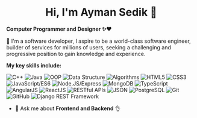 <h1 align="center">Hi, I'm Ayman Sedik 👋</h1>

**Computer Programmer and Designer ✨❤️**
<p>📌 I'm a software developer, I aspire to be a world-class software engineer, builder of services for millions of users, 
 seeking a challenging and progressive position to gain knowledge and experience.</p>
 
**My key skills include:**
 
![C++](https://img.shields.io/badge/C++-%23f2f2f2.svg?style=for-the-badge&logo=C++&logoColor=5294E2)
![Java](https://img.shields.io/badge/Java-%23f2f2f2.svg?style=for-the-badge&logo=Java&logoColor=5294E2)
![OOP](https://img.shields.io/badge/OOP-%23f2f2f2.svg?style=for-the-badge&logo=OOP&logoColor=5294E2)
![Data Structure](https://img.shields.io/badge/Data_Structure-%23f2f2f2.svg?style=for-the-badge&logo=Data_Structure&logoColor=5294E2)
![Algorithms](https://img.shields.io/badge/Algorithms-%23f2f2f2.svg?style=for-the-badge&logo=Algorithms&logoColor=5294E2)
![HTML5](https://img.shields.io/badge/HTML5-%23f2f2f2.svg?style=for-the-badge&logo=HTML5&logoColor=5294E2)
![CSS3](https://img.shields.io/badge/CSS3-%23f2f2f2.svg?style=for-the-badge&logo=CSS3&logoColor=5294E2)
![JavaScript/ES6](https://img.shields.io/badge/JavaScript/ES6-%23f2f2f2.svg?style=for-the-badge&logo=JavaScript/ES6&logoColor=5294E2)
![Node.JS/Express](https://img.shields.io/badge/Node.JS/Express-%23f2f2f2.svg?style=for-the-badge&logo=Node.JS/Express&logoColor=5294E2)
![MongoDB](https://img.shields.io/badge/MongoDB-%23f2f2f2.svg?style=for-the-badge&logo=MongoDB&logoColor=5294E2) 
![TypeScript](https://img.shields.io/badge/TypeScript-%23f2f2f2.svg?style=for-the-badge&logo=TypeScript&logoColor=5294E2) 
![AngularJS](https://img.shields.io/badge/AngularJS-%23f2f2f2.svg?style=for-the-badge&logo=AngularJS&logoColor=5294E2) 
![ReactJS](https://img.shields.io/badge/ReactJS-%23f2f2f2.svg?style=for-the-badge&logo=ReactJS&logoColor=5294E2) 
![RESTful APIs](https://img.shields.io/badge/RESTful_APIs-%23f2f2f2.svg?style=for-the-badge&logo=RESTful_APIs&logoColor=5294E2) 
![JSON](https://img.shields.io/badge/JSON-%23f2f2f2.svg?style=for-the-badge&logo=JSON&logoColor=5294E2) 
![PostgreSQL](https://img.shields.io/badge/PostgreSQL-%23f2f2f2.svg?style=for-the-badge&logo=PostgreSQL&logoColor=5294E2) 
![Git](https://img.shields.io/badge/Git-%23f2f2f2.svg?style=for-the-badge&logo=Git&logoColor=5294E2) 
![GitHub](https://img.shields.io/badge/GitHub-%23f2f2f2.svg?style=for-the-badge&logo=GitHub&logoColor=5294E2)
![Django REST Framework](https://img.shields.io/badge/Django_REST_Framework-%23f2f2f2.svg?style=for-the-badge&logo=Django_REST_Framework&logoColor=5294E2) 
 


- 💬 Ask me about **Frontend and Backend** 👌

